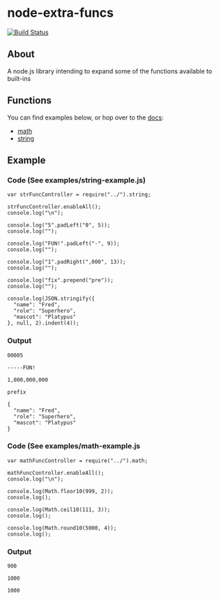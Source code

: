 # node-extra-funcs
[![Build Status](https://travis-ci.org/eledger-org/node-extra-funcs.svg?branch=master)](https://travis-ci.org/eledger-org/node-extra-funcs)

## About

A node.js library intending to expand some of the functions available to built-ins

## Functions

You can find examples below, or hop over to the [docs](https://eledger-org.github.io/node-extra-funcs/):
- [math](https://eledger-org.github.io/node-extra-funcs/module-math.html)
- [string](https://eledger-org.github.io/node-extra-funcs/module-string.html)

## Example

### Code (See examples/string-example.js)

    var strFuncController = require("../").string;

    strFuncController.enableAll();
    console.log("\n");

    console.log("5".padLeft("0", 5));
    console.log("");

    console.log("FUN!".padLeft("-", 9));
    console.log("");

    console.log("1".padRight(",000", 13));
    console.log("");

    console.log("fix".prepend("pre"));
    console.log("");

    console.log(JSON.stringify({
      "name": "Fred",
      "role": "Superhero",
      "mascot": "Platypus"
    }, null, 2).indent(4));

### Output

    00005

    -----FUN!

    1,000,000,000

    prefix

    {
      "name": "Fred",
      "role": "Superhero",
      "mascot": "Platypus"
    }

### Code (See examples/math-example.js

    var mathFuncController = require("../").math;

    mathFuncController.enableAll();
    console.log("\n");

    console.log(Math.floor10(999, 2));
    console.log();

    console.log(Math.ceil10(111, 3));
    console.log();

    console.log(Math.round10(5000, 4));
    console.log();

### Output

    900

    1000

    1000

